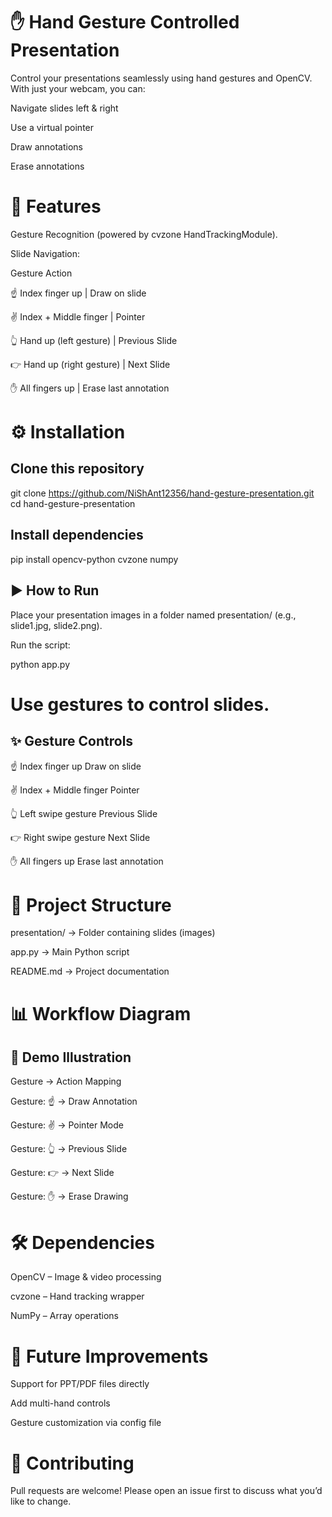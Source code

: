 # ✋ Hand Gesture Controlled Presentation

Control your presentations seamlessly using hand gestures and OpenCV.
With just your webcam, you can:

Navigate slides left & right

Use a virtual pointer

Draw annotations

Erase annotations

# 📌 Features

Gesture Recognition (powered by cvzone
 HandTrackingModule).

Slide Navigation:

 Gesture                     Action                

 ☝️ Index finger up         | Draw on slide         

 ✌️ Index + Middle finger   | Pointer               

 👆 Hand up (left gesture)  | Previous Slide       

 👉 Hand up (right gesture) | Next Slide            

 ✋ All fingers up          | Erase last annotation 


# ⚙️ Installation
## Clone this repository
git clone https://github.com/NiShAnt12356/hand-gesture-presentation.git
cd hand-gesture-presentation

## Install dependencies
pip install opencv-python cvzone numpy

## ▶️ How to Run

Place your presentation images in a folder named presentation/ (e.g., slide1.jpg, slide2.png).

Run the script:

python app.py


# Use gestures to control slides.

## ✨ Gesture Controls

☝️ Index finger up	Draw on slide

✌️ Index + Middle finger	Pointer

👆 Left swipe gesture	Previous Slide

👉 Right swipe gesture	Next Slide

✋ All fingers up	Erase last annotation


# 📂 Project Structure

presentation/ → Folder containing slides (images)

app.py → Main Python script

README.md → Project documentation

# 📊 Workflow Diagram

## 🎥 Demo Illustration
Gesture → Action Mapping

Gesture: ☝️   → Draw Annotation

Gesture: ✌️   → Pointer Mode

Gesture: 👆   → Previous Slide

Gesture: 👉   → Next Slide

Gesture: ✋   → Erase Drawing

# 🛠️ Dependencies

OpenCV
 – Image & video processing

cvzone
 – Hand tracking wrapper

NumPy
 – Array operations

# 🚀 Future Improvements

Support for PPT/PDF files directly

Add multi-hand controls

Gesture customization via config file

# 🙌 Contributing

Pull requests are welcome! Please open an issue first to discuss what you’d like to change.
